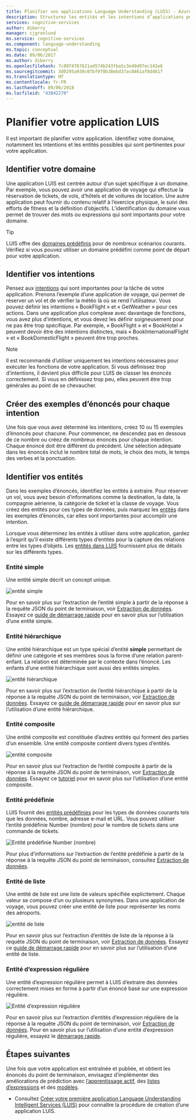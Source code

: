 ```yaml
---
title: Planifier vos applications Language Understanding (LUIS) - Azure Cognitive Services | Microsoft Docs
description: Structurez les entités et les intentions d’applications pertinentes, puis créez vos plans d’applications dans Language Understanding Intelligent Services (LUIS).
services: cognitive-services
author: diberry
manager: cjgronlund
ms.service: cognitive-services
ms.component: language-understanding
ms.topic: conceptual
ms.date: 09/06/2017
ms.author: diberry
ms.openlocfilehash: 7c8974767621ad574b243fba5c3e49d97ec142e6
ms.sourcegitcommit: 3d0295a939c07bf9f0b38ebd37ac8461af8d461f
ms.translationtype: HT
ms.contentlocale: fr-FR
ms.lasthandoff: 09/06/2018
ms.locfileid: "43842270"
---
```

# <a name="plan-your-luis-app"></a>Planifier votre application LUIS

Il est important de planifier votre application. Identifiez votre domaine, notamment les intentions et les entités possibles qui sont pertinentes pour votre application.  

## <a name="identify-your-domain"></a>Identifier votre domaine
Une application LUIS est centrée autour d’un sujet spécifique à un domaine.  Par exemple, vous pouvez avoir une application de voyage qui effectue la réservation de tickets, de vols, d’hôtels et de voitures de location. Une autre application peut fournir du contenu relatif à l’exercice physique, le suivi des efforts de fitness et la définition d’objectifs. L’identification du domaine vous permet de trouver des mots ou expressions qui sont importants pour votre domaine.

> [!TIP]
> LUIS offre des [domaines prédéfinis](luis-how-to-use-prebuilt-domains.md) pour de nombreux scénarios courants.
> Vérifiez si vous pouvez utiliser un domaine prédéfini comme point de départ pour votre application.

## <a name="identify-your-intents"></a>Identifier vos intentions
Pensez aux [intentions](luis-concept-intent.md) qui sont importantes pour la tâche de votre application. Prenons l’exemple d’une application de voyage, qui permet de réserver un vol et de vérifier la météo là où se rend l’utilisateur. Vous pouvez définir les intentions « BookFlight » et « GetWeather » pour ces actions. Dans une application plus complexe avec davantage de fonctions, vous avez plus d’intentions, et vous devez les définir soigneusement pour ne pas être trop spécifique. Par exemple, « BookFlight » et « BookHotel » peuvent devoir être des intentions distinctes, mais « BookInternationalFlight » et « BookDomesticFlight » peuvent être trop proches.

> [!NOTE]
> Il est recommandé d’utiliser uniquement les intentions nécessaires pour exécuter les fonctions de votre application. Si vous définissez trop d’intentions, il devient plus difficile pour LUIS de classer les énoncés correctement. Si vous en définissez trop peu, elles peuvent être trop générales au point de se chevaucher.

## <a name="create-example-utterances-for-each-intent"></a>Créer des exemples d’énoncés pour chaque intention
Une fois que vous avez déterminé les intentions, créez 10 ou 15 exemples d’énoncés pour chacune. Pour commencer, ne descendez pas en dessous de ce nombre ou créez de nombreux énoncés pour chaque intention. Chaque énoncé doit être différent du précédent. Une sélection adéquate dans les énoncés inclut le nombre total de mots, le choix des mots, le temps des verbes et la ponctuation. 

## <a name="identify-your-entities"></a>Identifier vos entités
Dans les exemples d’énoncés, identifiez les entités à extraire. Pour réserver un vol, vous avez besoin d’informations comme la destination, la date, la compagnie aérienne, la catégorie de ticket et la classe de voyage. Vous créez des entités pour ces types de données, puis marquez les [entités](luis-concept-entity-types.md) dans les exemples d’énoncés, car elles sont importantes pour accomplir une intention. 

Lorsque vous déterminez les entités à utiliser dans votre application, gardez à l’esprit qu’il existe différents types d’entités pour la capture des relations entre les types d’objets. Les [entités dans LUIS](luis-concept-entity-types.md) fournissent plus de détails sur les différents types.

### <a name="simple-entity"></a>Entité simple
Une entité simple décrit un concept unique.

![entité simple](./media/luis-plan-your-app/simple-entity.png)

Pour en savoir plus sur l’extraction de l’entité simple à partir de la réponse à la requête JSON du point de terminaison, voir [Extraction de données](luis-concept-data-extraction.md#simple-entity-data). Essayez ce [guide de démarrage rapide](luis-quickstart-primary-and-secondary-data.md) pour en savoir plus sur l’utilisation d’une entité simple.

### <a name="hierarchical-entity"></a>Entité hiérarchique
Une entité hiérarchique est un type spécial d’entité **simple** permettant de définir une catégorie et ses membres sous la forme d’une relation parent-enfant. La relation est déterminée par le contexte dans l’énoncé. Les enfants d’une entité hiérarchique sont aussi des entités simples.

![entité hiérarchique](./media/luis-plan-your-app/hierarchical-entity.png)

Pour en savoir plus sur l’extraction de l’entité hiérarchique à partir de la réponse à la requête JSON du point de terminaison, voir [Extraction de données](luis-concept-data-extraction.md#hierarchical-entity-data). Essayez ce [guide de démarrage rapide](luis-quickstart-intent-and-hier-entity.md) pour en savoir plus sur l’utilisation d’une entité hiérarchique.

### <a name="composite-entity"></a>Entité composite
Une entité composite est constituée d’autres entités qui forment des parties d’un ensemble. Une entité composite contient divers types d’entités.

![entité composite](./media/luis-plan-your-app/composite-entity.png)

Pour en savoir plus sur l’extraction de l’entité composite à partir de la réponse à la requête JSON du point de terminaison, voir [Extraction de données](luis-concept-data-extraction.md#composite-entity-data). Essayez ce [tutoriel](luis-tutorial-composite-entity.md) pour en savoir plus sur l’utilisation d’une entité composite.

### <a name="prebuilt-entity"></a>Entité prédéfinie
LUIS fournit des [entités prédéfinies](luis-prebuilt-entities.md) pour les types de données courants tels que les données, nombre, adresse e-mail et URL. Vous pouvez utiliser l’entité prédéfinie Number (nombre) pour le nombre de tickets dans une commande de tickets.

![Entité prédéfinie Number (nombre)](./media/luis-plan-your-app/number-entity.png)

Pour plus d’informations sur l’extraction de l’entité prédéfinie à partir de la réponse à la requête JSON du point de terminaison, consultez [Extraction de données](luis-concept-data-extraction.md#prebuilt-entity-data). 

### <a name="list-entity"></a>Entité de liste 
Une entité de liste est une liste de valeurs spécifiée explicitement. Chaque valeur se compose d’un ou plusieurs synonymes. Dans une application de voyage, vous pouvez créer une entité de liste pour représenter les noms des aéroports.

![entité de liste](./media/luis-plan-your-app/list-entity.png)

Pour en savoir plus sur l’extraction d’entités de liste de la réponse à la requête JSON du point de terminaison, voir [Extraction de données](luis-concept-data-extraction.md#list-entity-data). Essayez ce [guide de démarrage rapide](luis-quickstart-intent-and-list-entity.md) pour en savoir plus sur l’utilisation d’une entité de liste.

### <a name="regular-expression-entity"></a>Entité d’expression régulière
Une entité d’expression régulière permet à LUIS d’extraire des données correctement mises en forme à partir d’un énoncé basé sur une expression régulière.

![Entité d’expression régulière](./media/luis-plan-your-app/regex-entity.png)

Pour en savoir plus sur l’extraction d’entités d’expression régulière de la réponse à la requête JSON du point de terminaison, voir [Extraction de données](luis-concept-data-extraction.md#regular-expression-entity-data). Pour en savoir plus sur l’utilisation d’une entité d’expression régulière, essayez le [démarrage rapide](luis-quickstart-intents-regex-entity.md).

## <a name="next-steps"></a>Étapes suivantes
Une fois que votre application est entraînée et publiée, et obtient les énoncés du point de terminaison, envisagez d’implémenter des améliorations de prédiction avec [l’apprentissage actif](luis-how-to-review-endoint-utt.md), des [listes d’expressions](luis-concept-feature.md) et des [modèles](luis-concept-patterns.md). 


* Consultez [Créer votre première application Language Understanding Intelligent Services (LUIS)](luis-get-started-create-app.md) pour connaître la procédure de création d’une application LUIS.
